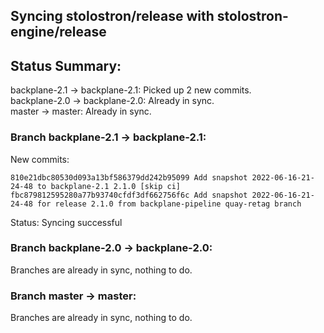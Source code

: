 ## Syncing stolostron/release with stolostron-engine/release

## Status Summary:

backplane-2.1 -> backplane-2.1: Picked up 2 new commits.  
backplane-2.0 -> backplane-2.0: Already in sync.  
master -> master: Already in sync.  

### Branch backplane-2.1 -> backplane-2.1:

New commits:

```
810e21dbc80530d093a13bf586379dd242b95099 Add snapshot 2022-06-16-21-24-48 to backplane-2.1 2.1.0 [skip ci]
fbc879812595280a77b93740cfdf3df662756f6c Add snapshot 2022-06-16-21-24-48 for release 2.1.0 from backplane-pipeline quay-retag branch
```

Status: Syncing successful

### Branch backplane-2.0 -> backplane-2.0:

Branches are already in sync, nothing to do.

### Branch master -> master:

Branches are already in sync, nothing to do.
